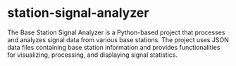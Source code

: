 # station-signal-analyzer
The Base Station Signal Analyzer is a Python-based project that processes and analyzes signal data from various base stations. The project uses JSON data files containing base station information and provides functionalities for visualizing, processing, and displaying signal statistics.
